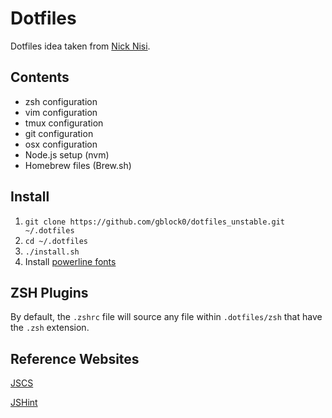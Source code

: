 # Dotfiles

Dotfiles idea taken from [Nick Nisi](http://www.github.com/nicknisi). 

## Contents

+ zsh configuration
+ vim configuration
+ tmux configuration
+ git configuration
+ osx configuration
+ Node.js setup (nvm)
+ Homebrew files (Brew.sh)

## Install

1. `git clone https://github.com/gblock0/dotfiles_unstable.git ~/.dotfiles`
1. `cd ~/.dotfiles`
1. `./install.sh`
1. Install [powerline fonts](https://github.com/powerline/fonts)

## ZSH Plugins

By default, the `.zshrc` file will source any file within `.dotfiles/zsh` that have the `.zsh` extension.

## Reference Websites
[JSCS](http://jscs.info/rules.html)

[JSHint](http://jshint.com/docs/options/)
